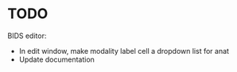 # TODO

BIDS editor:

* In edit window, make modality label cell a dropdown list for anat 
* Update documentation
